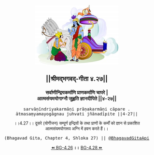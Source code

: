 <center><img src="../../asset/BG.png" alt="#API #bhagavadgitaapi #slok #nodejs #js #api #gitaapi #krishna #hinduism #vedic #ISKCON #shreemadbhagavadgita #technology"/>
<h2>||श्रीमद्‍भगवद्‍-गीता ४.२७||</h2>
<h3>सर्वाणीन्द्रियकर्माणि प्राणकर्माणि चापरे |<br/>आत्मसंयमयोगाग्नौ जुह्वति ज्ञानदीपिते ||४-२७||</h3>
<pre>sarvāṇīndriyakarmāṇi prāṇakarmāṇi cāpare .<br/>ātmasaṃyamayogāgnau juhvati jñānadīpite ||4-27||</pre>
<p>।।4.27।। दूसरे (योगीजन) सम्पूर्ण इन्द्रियों के तथा प्राणों के कर्मों को ज्ञान से प्रकाशित आत्मसंयमयोगरूप अग्नि में हवन करते हैं।।</p>
<pre>(Bhagavad Gita, Chapter 4, Shloka 27) || <a href="https://twitter.com/bhagavadgitaapi">@BhagavadGitaApi</a></pre><a href="../../4/26">⏪  BG-4.26</a><b>        ।।        </b><a href="../../4/28">BG-4.28  ⏩</a></center>